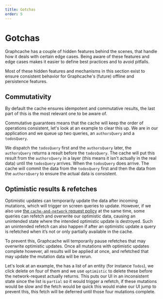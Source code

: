 ```yaml
---
title: Gotchas
order: 5
---
```


# Gotchas

Graphcache has a couple of hidden features behind the scenes, that handle how it deals with certain edge cases.
Being aware of these features and edge cases makes it easier to define best practices and to avoid pitfalls.

Most of these hidden features and mechanisms in this section exist to ensure consistent behavior for Graphcache's (future) offline and persistence features.

## Commutativity

By default the cache ensures idempotent and commutative results, the last part of this
is the most relevant one to be aware of.

Commutative guarantees means that the cache will keep the order of operations consistent, let's look
at an example to clear this up.
We are in our application and we queue up two queries, an `authorsQuery` and a `todosQuery`.

We dispatch the `todosQuery` first and the `authorsQuery` later, the `authorsQuery` returns a result
before the `todosQuery`. The cache will put this result from the `authorsQuery` in a
layer (this means it isn't actually in the real data) until the `todosQuery` arrives.
When the `todosQuery` does arrive. The cache will commit the data from the `todosQuery` first and
then the data from the `authorsQuery` to ensure the actual data is consistent.

## Optimistic results & refetches

Optimistic updates can temporarily update the data after incoming mutations, which will trigger on screen queries to update.
However, if we also use [the `cache-and-network` request policy](../basics/queries.md#request-policies) at the same time, some queries can refetch and overwrite our optimistic data,
causing an unintended state where the intended optimistic update is destroyed.
Such an unintended refetch can also happen if after an optimistic update a query is refetched when it’s not or
only partially available in the cache.

To prevent this, Graphcache will temporarily pause refetches that may overwrite optimistic updates.
Once all mutations with optimistic updates complete however, all results will be applied at once,
and refetched that may update the mutation data will be rerun.

Let's look at an example, the has a list of an entity (for instance `Todos`), we click delete on four of them and we use `optimistic` to
delete these before the network-request actually returns. This puts our UI in an inconsistent state since the list is `partial`
so it would trigger a refetch, if these mutations would be slow and the fetch would be quick this would make our UI jump
to prevent this, this fetch will be deferred until those four mutations complete.
